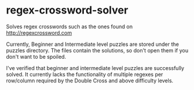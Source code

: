 regex-crossword-solver
======================

Solves regex crosswords such as the ones found on http://regexcrossword.com

Currently, Beginner and Intermediate level puzzles are stored under the puzzles directory.  The files contain the solutions, so don't open them if you don't want to be spoiled.

I've verified that beginner and intermediate level puzzles are successfully solved.  It currently lacks the functionality of multiple regexes per row/column required by the Double Cross and above difficulty levels.
